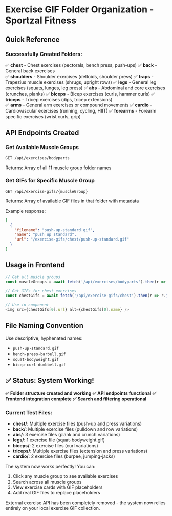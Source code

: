 # Exercise GIF Folder Organization - Sportzal Fitness

## Quick Reference

### Successfully Created Folders:
✅ **chest** - Chest exercises (pectorals, bench press, push-ups)
✅ **back** - General back exercises  
✅ **shoulders** - Shoulder exercises (deltoids, shoulder press)
✅ **traps** - Trapezius muscle exercises (shrugs, upright rows)
✅ **legs** - General leg exercises (squats, lunges, leg press)
✅ **abs** - Abdominal and core exercises (crunches, planks)
✅ **biceps** - Bicep exercises (curls, hammer curls)
✅ **triceps** - Tricep exercises (dips, tricep extensions)  
✅ **arms** - General arm exercises or compound movements
✅ **cardio** - Cardiovascular exercises (running, cycling, HIIT)
✅ **forearms** - Forearm specific exercises (wrist curls, grip)

## API Endpoints Created

### Get Available Muscle Groups
```
GET /api/exercises/bodyparts
```
Returns: Array of all 11 muscle group folder names

### Get GIFs for Specific Muscle Group  
```
GET /api/exercise-gifs/{muscleGroup}
```
Returns: Array of available GIF files in that folder with metadata

Example response:
```json
[
  {
    "filename": "push-up-standard.gif",
    "name": "push up standard", 
    "url": "/exercise-gifs/chest/push-up-standard.gif"
  }
]
```

## Usage in Frontend

```typescript
// Get all muscle groups
const muscleGroups = await fetch('/api/exercises/bodyparts').then(r => r.json());

// Get GIFs for chest exercises
const chestGifs = await fetch('/api/exercise-gifs/chest').then(r => r.json());

// Use in component
<img src={chestGifs[0].url} alt={chestGifs[0].name} />
```

## File Naming Convention

Use descriptive, hyphenated names:
- `push-up-standard.gif`
- `bench-press-barbell.gif` 
- `squat-bodyweight.gif`
- `bicep-curl-dumbbell.gif`

## ✅ Status: System Working!

**✅ Folder structure created and working**
**✅ API endpoints functional** 
**✅ Frontend integration complete**
**✅ Search and filtering operational**

### Current Test Files:
- **chest/**: Multiple exercise files (push-up and press variations)
- **back/**: Multiple exercise files (pulldown and row variations)
- **abs/**: 3 exercise files (plank and crunch variations) 
- **legs/**: 1 exercise file (squat-bodyweight.gif)
- **biceps/**: 2 exercise files (curl variations)
- **triceps/**: Multiple exercise files (extension and press variations)
- **cardio/**: 2 exercise files (burpee, jumping-jacks)

The system now works perfectly! You can:
1. Click any muscle group to see available exercises
2. Search across all muscle groups  
3. View exercise cards with GIF placeholders
4. Add real GIF files to replace placeholders

External exercise API has been completely removed - the system now relies entirely on your local exercise GIF collection.